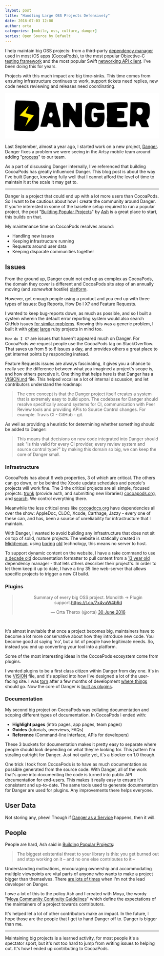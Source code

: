```yaml
---
layout: post
title: "Handling Large OSS Projects Defensively"
date: 2016-07-03 12:00
author: orta
categories: [mobile, oss, culture, danger]
series: Open Source by Default
---
```


I help maintain big OSS projects: from a third-party [dependency manager][cocoapods] used in most iOS apps ([CocoaPods][cocoapods_org]), to the most popular Objective-C [testing framework][specta] and the most popular Swift [networking API client][moya]. I've been doing this for years.

Projects with this much impact are big time-sinks. This time comes from ensuring infrastructure continues to work, support tickets need replies, new code needs reviewing and releases need coordinating.

![](/images/2016-07-03-big-oss/danger_logo_black@2x.png)

Last September, almost a year ago, I started work on a new project, [Danger][danger_gh]. Danger fixes a problem we were seeing in the Artsy mobile team around adding "[process][process]" to our team.

As a part of discussing Danger internally, I've referenced that building CocoaPods has greatly influenced Danger. This blog post is about the way I've built Danger, knowing fully well that I cannot afford the level of time to maintain it at the scale it may get to.

<!-- more -->

---

Danger is a project that could end up with a lot more users than CocoaPods. So I want to be cautious about how I create the community around Danger. If you're interested in some of the baseline setup required to run a popular project, the post "[Building Popular Projects][building_pop_projects]" by [Ash][ash] is a great place to start, this builds on that.

My maintenance time on CocoaPods resolves around:

* Handling new issues
* Keeping infrastructure running
* Requests around user data
* Keeping disparate communities together

## Issues

From the ground up, Danger could not end up as complex as CocoaPods, the domain they cover is different and CocoaPods sits atop of an annually moving (and _somewhat_ hostile) [platform][dev_news].

However, get enough people using a product and you end up with three types of issues: Bug Reports, How Do I X? and Feature Requests.

I wanted to keep bug-reports down, as much as possible, and so I built a system wherein the default error reporting system would also search GitHub issues [for similar problems][gh_inspector]. Knowing this was a generic problem, I built it with [other][fastlane_gh] [large][cocoapods_gh] ruby projects in mind too.

`How do I X?` are issues that haven't appeared much on Danger. For CocoaPods we request people use the CocoaPods tag on StackOverflow. That saves us from 5 to 6 issues a day, and provides others a great place to get internet points by responding instead.

Feature Requests issues are always fascinating, it gives you a chance to really see the difference between what you imagined a project's scope is, and how others perceive it. One thing that helps here is that Danger has a [VISION.md][vision] file. This helped vocalise a lot of internal discussion, and let contributors understand the roadmap:

> The core concept is that the Danger project itself creates a system that is extremely easy to build upon. The codebase for Danger should resolve specifically around systems for CI, communication with Peer Review tools and providing APIs to Source Control changes. For example: Travis CI - GitHub - git.

As well as providing a heuristic for determining whether something should be added to Danger:

> This means that decisions on new code integrated into Danger should ask "is this valid for every CI provider, every review system and source control type?" by making this domain so big, we can keep the core of Danger small.

### Infrastructure

CocoaPods has about 6 web properties, 3 of which are critical. The others can go down, or be behind the Xcode update schedules and people's projects will work fine. The 3 the critical projects are all simple, focused projects: [trunk][trunk] (provide auth, and submitting new libraries) [cocoapods.org][cocoapods_org], and [search][search]. We control everything there.

Meanwhile the less critical ones like [cocoadocs.org][cocoadocs_org] have dependencies all over the show: AppleDoc, CLOC, Xcode, Carthage, Jazzy - every one of these can, and has, been a source of unreliability for infrastructure that I maintain.

With Danger, I wanted to avoid building any infrastructure that does not sit on top of solid, mature projects. The website is statically created in [Middleman][middleman], using [boring][slim] [old][sass] technology, this means no server to host.

To support dynamic content on the website, I have a rake command to use [a decade old][yard] documentation formatter to pull content from a [13 year old][rubygems] dependency manager - that lets others describer their project's. In order to let them keep it up to date, I have a tiny 35 line web-server that allows specific projects to trigger a new CI build.

### Plugins

<center>
<blockquote class="twitter-tweet" data-lang="en-gb"><p lang="en" dir="ltr">Summary of every big OSS project. Monolith -&gt; Plugin support.<a href="https://t.co/7x4vuW4bRd">https://t.co/7x4vuW4bRd</a></p>&mdash; Orta Therox (@orta) <a href="https://twitter.com/orta/status/748561323164864512">30 June 2016</a></blockquote> <script async src="//platform.twitter.com/widgets.js" charset="utf-8"></script>
</center><br/>

It's almost inevitable that once a project becomes big, maintainers have to become a lot more conservative about how they introduce new code. You become good at saying 'no', but a lot of people have legitimate needs. So, instead you end up converting your tool into a platform.

Some of the most interesting ideas in the CocoaPods ecosystem come from plugins.

I wanted plugins to be a first class citizen within Danger from day one. It's in the [VISION][vision] file, and it's applied into how I've designed a lot of the user-facing site. I was [torn][plugins_1] after a few months of development [where things][plugins_2] should go. Now the core of Danger is [built as plugins][plugins_3].

### Documentation

My second big project on CocoaPods was collating documentation and scoping different types of documentation. In CocoaPods I ended with:

* **Highlight pages** (intro pages, app pages, team pages)
* **Guides** (tutorials, overviews, FAQs)
* **Reference** (Command-line interface, APIs for developers)

These 3 buckets for documentation makes it pretty easy to separate where people should look depending on what they're looking for. This pattern I'm stealing outright for Danger. Just not quite yet, it's a blocker on 1.0 though.

One trick I took from CocoaPods is to have as much documentation as possible generated from the source code. With Danger, all of the work that's gone into documenting the code is turned into public API documentation for end-users. This makes it really easy to ensure it's consistent and up-to-date. The same tools used to generate documentation for Danger are used for plugins. Any improvements there helps everyone.

## User Data

Not storing any, phew! Though if [Danger as a Service][daas] happens, then it will.

## People

People are hard, Ash said in [Building Popular Projects][building_pop_projects]:

> The biggest existential threat to your library is this: you get burned out and stop working on it – and no one else contributes to it –

Understanding motivations, encouraging ownership and accommodating multiple viewpoints are vital parts of anyone who wants to make a project bigger than themselves. There [are lots of times][danger_contributions] when I'm not the lead developer on Danger.

I owe a lot of this to the policy Ash and I created with Moya, the wordy "[Moya Community Continuity Guidelines][moya_guidelines]" which define the expectations of the maintainers of a project towards contributors.

It's helped let a lot of other contributors make an impact. In the future, I hope those are the people that I get to hand Danger off to. Danger is bigger than me.

---

Maintaining big projects is a learned activity, for most people it's a spectator sport, but it's not too hard to jump from writing issues to helping out. It's how I ended up contributing to CocoaPods.


[cocoapods]: https://cocoapods.org
[specta]: http://cocoapods.org/pods/Specta
[moya]: http://cocoapods.org/pods/Moya
[danger_gh]: https://github.com/danger/danger/
[process]: https://github.com/artsy/mobile/issues/31
[dev_news]: https://developer.apple.com/news/
[gh_inspector]: https://github.com/orta/gh_inspector
[fastlane_gh]: https://github.com/fastlane/fastlane/releases/tag/1.96.0
[cocoapods_gh]: https://github.com/CocoaPods/CocoaPods/pull/5421
[vision]: https://github.com/danger/danger/blob/master/VISION.md
[trunk]: https://github.com/CocoaPods/trunk.cocoapods.org
[cocoapods_org]: https://github.com/CocoaPods/cocoapods.org
[search]: https://github.com/CocoaPods/search.cocoapods.org
[cocoadocs_org]: https://github.com/CocoaPods/cocoadocs.org
[middleman]: https://middlemanapp.com
[slim]: https://rubygems.org/gems/slim
[sass]: https://rubygems.org/gems/sass
[yard]: https://rubygems.org/gems/yard/versions
[webhooks]: https://github.com/danger/danger.systems/blob/master/webhooks/server.rb
[rubygems]: https://en.wikipedia.org/wiki/RubyGems
[plugins_1]: https://github.com/danger/danger/issues/74
[plugins_2]: https://github.com/danger/danger/pull/156#issuecomment-205907128
[plugins_3]: https://github.com/danger/danger/pull/227
[daas]: https://github.com/danger/danger/issues/42
[building_pop_projects]: https://ashfurrow.com/blog/building-popular-projects/
[danger_contributions]: https://github.com/danger/danger/graphs/contributors
[moya_guidelines]: https://github.com/Moya/contributors
[ash]: /author/ash
